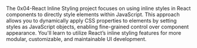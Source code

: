 The 0x04-React Inline Styling project focuses on using inline styles in React components to directly style elements within JavaScript. This approach allows you to dynamically apply CSS properties to elements by setting styles as JavaScript objects, enabling fine-grained control over component appearance. You'll learn to utilize React’s inline styling features for more modular, customizable, and maintainable UI development.
